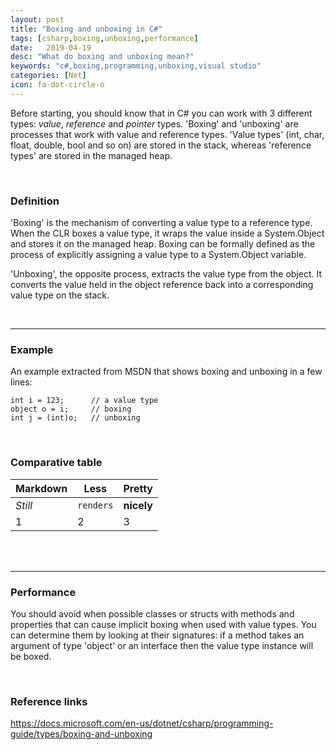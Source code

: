 ```yaml
---
layout: post
title: "Boxing and unboxing in C#"
tags: [csharp,boxing,unboxing,performance]
date:   2019-04-19
desc: "What do boxing and unboxing mean?"
keywords: "c#,boxing,programming,unboxing,visual studio"
categories: [Net]
icon: fa-dot-circle-o
---
```


Before starting, you should know that in C# you can work with 3 different types: *value*, *reference* and *pointer* types.
'Boxing' and 'unboxing' are processes that work with value and reference types.
'Value types' (int, char, float, double, bool and so on) are stored in the stack, whereas 'reference types' are stored in the managed heap.

<br>

### Definition

'Boxing' is the mechanism of converting a value type to a reference type.
When the CLR boxes a value type, it wraps the value inside a System.Object and stores it on the managed heap. 
Boxing can be formally defined as the process of explicitly assigning a value type to a System.Object variable.

'Unboxing', the opposite process, extracts the value type from the object. 
It converts the value held in the object reference back into a corresponding value type on the stack.

<br>

---

### Example

An example extracted from MSDN that shows boxing and unboxing in a few lines:

```
int i = 123;      // a value type
object o = i;     // boxing
int j = (int)o;   // unboxing
```

<br>

### Comparative table

Markdown | Less | Pretty
--- | --- | ---
*Still* | `renders` | **nicely**
1 | 2 | 3

<br>
<br>

---

### Performance

You should avoid when possible classes or structs with methods and properties that can cause implicit boxing when used with value types. 
You can determine them by looking at their signatures: if a method takes an argument of type 'object' or an interface then the value type instance will be boxed.

<br>

### Reference links

https://docs.microsoft.com/en-us/dotnet/csharp/programming-guide/types/boxing-and-unboxing

